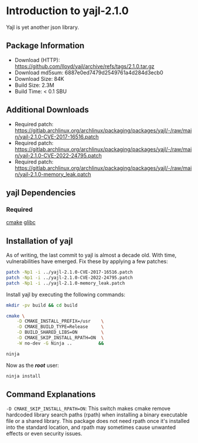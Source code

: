 # Introduction to yajl-2.1.0
Yajl is yet another json library.

## Package Information
- Download (HTTP): https://github.com/lloyd/yajl/archive/refs/tags/2.1.0.tar.gz
- Download md5sum: 6887e0ed7479d2549761a4d284d3ecb0
- Download Size: 84K
- Build Size: 2.3M
- Build Time: < 0.1 SBU

## Additional Downloads
- Required patch: https://gitlab.archlinux.org/archlinux/packaging/packages/yajl/-/raw/main/yajl-2.1.0-CVE-2017-16516.patch
- Required patch: https://gitlab.archlinux.org/archlinux/packaging/packages/yajl/-/raw/main/yajl-2.1.0-CVE-2022-24795.patch
- Required patch: https://gitlab.archlinux.org/archlinux/packaging/packages/yajl/-/raw/main/yajl-2.1.0-memory_leak.patch

## yajl Dependencies
### Required
  [cmake](https://www.linuxfromscratch.org/blfs/view/svn/general/cmake.html)
  [glibc](https://www.linuxfromscratch.org/lfs/view/development/chapter08/glibc.html)

## Installation of yajl
As of writing, the last commit to yajl is almost a decade old. With time, vulnerabilities have emerged. Fix these by applying a few patches:
```Bash
patch -Np1 -i ../yajl-2.1.0-CVE-2017-16516.patch
patch -Np1 -i ../yajl-2.1.0-CVE-2022-24795.patch
patch -Np1 -i ../yajl-2.1.0-memory_leak.patch
```

Install yajl by executing the following commands:
```Bash
mkdir -pv build && cd build

cmake \
    -D CMAKE_INSTALL_PREFIX=/usr    \
    -D CMAKE_BUILD_TYPE=Release     \
    -D BUILD_SHARED_LIBS=ON         \
    -D CMAKE_SKIP_INSTALL_RPATH=ON  \
    -W no-dev -G Ninja ..          &&

ninja
```

Now as the ***root*** user:
```Bash
ninja install
```

## Command Explanations
  `-D CMAKE_SKIP_INSTALL_RPATH=ON`: This switch makes cmake remove hardcoded library search paths (rpath) when installing a binary executable file or a shared library. This package does not need rpath once it's installed into the standard location, and rpath may sometimes cause unwanted effects or even security issues. 
